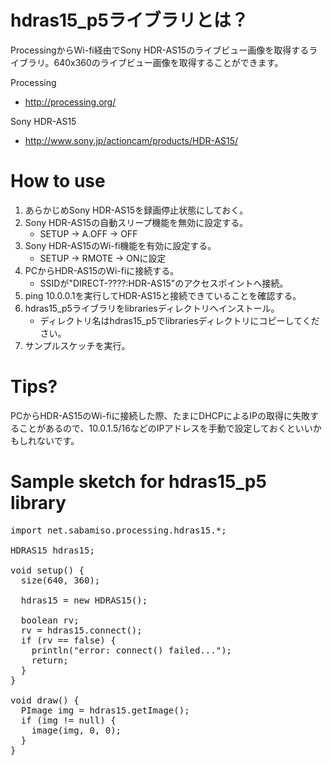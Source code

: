 hdras15_p5ライブラリとは？
========
ProcessingからWi-fi経由でSony HDR-AS15のライブビュー画像を取得するライブラリ。640x360のライブビュー画像を取得することができます。

Processing
* http://processing.org/

Sony HDR-AS15
* http://www.sony.jp/actioncam/products/HDR-AS15/

How to use
========
1. あらかじめSony HDR-AS15を録画停止状態にしておく。
2. Sony HDR-AS15の自動スリープ機能を無効に設定する。
   * SETUP -> A.OFF -> OFF
3. Sony HDR-AS15のWi-fi機能を有効に設定する。
   * SETUP -> RMOTE -> ONに設定
4. PCからHDR-AS15のWi-fiに接続する。
   * SSIDが"DIRECT-????:HDR-AS15"のアクセスポイントへ接続。
5. ping 10.0.0.1を実行してHDR-AS15と接続できていることを確認する。
6. hdras15_p5ライブラリをlibrariesディレクトリへインストール。
   * ディレクトリ名はhdras15_p5でlibrariesディレクトリにコピーしてください。
7. サンプルスケッチを実行。

Tips?
========
PCからHDR-AS15のWi-fiに接続した際、たまにDHCPによるIPの取得に失敗することがあるので、10.0.1.5/16などのIPアドレスを手動で設定しておくといいかもしれないです。


Sample sketch for hdras15_p5 library
========
<pre>
import net.sabamiso.processing.hdras15.*;

HDRAS15 hdras15;

void setup() {
  size(640, 360);

  hdras15 = new HDRAS15();

  boolean rv;
  rv = hdras15.connect();
  if (rv == false) {
    println("error: connect() failed...");
    return;
  }
}
	
void draw() {
  PImage img = hdras15.getImage();
  if (img != null) {
    image(img, 0, 0);
  }
}
</pre>

